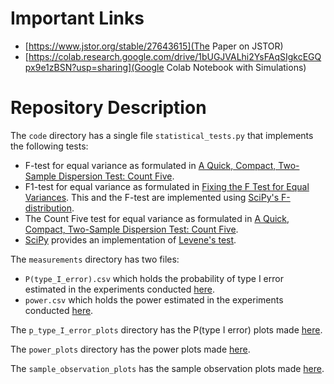 ﻿
# Important Links

* [https://www.jstor.org/stable/27643615](The Paper on JSTOR)
* [https://colab.research.google.com/drive/1bUGJVALhi2YsFAqSIgkcEGQpx9e1zBSN?usp=sharing](Google Colab Notebook with Simulations)

# Repository Description

The `code` directory has a single file `statistical_tests.py` that implements the following tests:
* F-test for equal variance as formulated in [A Quick, Compact, Two-Sample Dispersion Test: Count Five](https://www.jstor.org/stable/27643615). 
* F1-test for equal variance as formulated in [Fixing the F Test for Equal Variances](https://www.jstor.org/stable/30037243). This and the F-test are implemented using [SciPy's F-distribution](https://docs.scipy.org/doc/scipy/reference/generated/scipy.stats.f.html).
* The Count Five test for equal variance as formulated in [A Quick, Compact, Two-Sample Dispersion Test: Count Five](https://www.jstor.org/stable/27643615).
* [SciPy](https://docs.scipy.org/doc/scipy/reference/generated/scipy.stats.levene.html) provides an implementation of [Levene's test](https://itl.nist.gov/div898/handbook/eda/section3/eda35a.htm). 

The `measurements` directory has two files:
* `P(type_I_error).csv` which holds the probability of type I error estimated in the experiments conducted [here](https://colab.research.google.com/drive/1bUGJVALhi2YsFAqSIgkcEGQpx9e1zBSN?usp=sharing).
* `power.csv` which holds the power estimated in the experiments conducted [here](https://colab.research.google.com/drive/1bUGJVALhi2YsFAqSIgkcEGQpx9e1zBSN?usp=sharing).

The `p_type_I_error_plots` directory has the P(type I error) plots made [here](https://colab.research.google.com/drive/1bUGJVALhi2YsFAqSIgkcEGQpx9e1zBSN?usp=sharing).

The `power_plots` directory has the power plots made [here](https://colab.research.google.com/drive/1bUGJVALhi2YsFAqSIgkcEGQpx9e1zBSN?usp=sharing).

The `sample_observation_plots` has the sample observation plots made [here](https://colab.research.google.com/drive/1bUGJVALhi2YsFAqSIgkcEGQpx9e1zBSN?usp=sharing).

